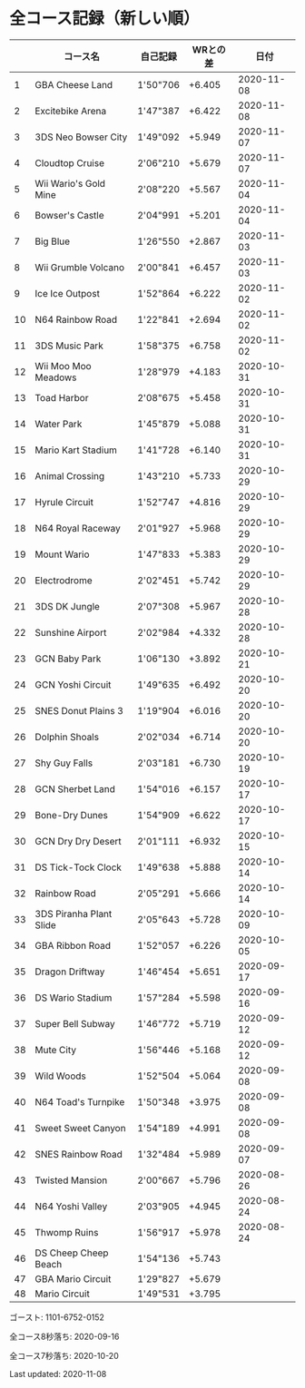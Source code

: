 # 全コース記録（新しい順）

||コース名|自己記録|WRとの差|日付
|--|--|--|--|--|
|1|GBA Cheese Land|1'50"706|+6.405|2020-11-08|
|2|Excitebike Arena|1'47"387|+6.422|2020-11-08|
|3|3DS Neo Bowser City|1'49"092|+5.949|2020-11-07|
|4|Cloudtop Cruise|2'06"210|+5.679|2020-11-07|
|5|Wii Wario's Gold Mine|2'08"220|+5.567|2020-11-04|
|6|Bowser's Castle|2'04"991|+5.201|2020-11-04|
|7|Big Blue|1'26"550|+2.867|2020-11-03|
|8|Wii Grumble Volcano|2'00"841|+6.457|2020-11-03|
|9|Ice Ice Outpost|1'52"864|+6.222|2020-11-02|
|10|N64 Rainbow Road|1'22"841|+2.694|2020-11-02|
|11|3DS Music Park|1'58"375|+6.758|2020-11-02|
|12|Wii Moo Moo Meadows|1'28"979|+4.183|2020-10-31|
|13|Toad Harbor|2'08"675|+5.458|2020-10-31|
|14|Water Park|1'45"879|+5.088|2020-10-31|
|15|Mario Kart Stadium|1'41"728|+6.140|2020-10-31|
|16|Animal Crossing|1'43"210|+5.733|2020-10-29|
|17|Hyrule Circuit|1'52"747|+4.816|2020-10-29|
|18|N64 Royal Raceway|2'01"927|+5.968|2020-10-29|
|19|Mount Wario|1'47"833|+5.383|2020-10-29|
|20|Electrodrome|2'02"451|+5.742|2020-10-29|
|21|3DS DK Jungle|2'07"308|+5.967|2020-10-28|
|22|Sunshine Airport|2'02"984|+4.332|2020-10-28|
|23|GCN Baby Park|1'06"130|+3.892|2020-10-21|
|24|GCN Yoshi Circuit|1'49"635|+6.492|2020-10-20|
|25|SNES Donut Plains 3|1'19"904|+6.016|2020-10-20|
|26|Dolphin Shoals|2'02"034|+6.714|2020-10-20|
|27|Shy Guy Falls|2'03"181|+6.730|2020-10-19|
|28|GCN Sherbet Land|1'54"016|+6.157|2020-10-17|
|29|Bone-Dry Dunes|1'54"909|+6.622|2020-10-17|
|30|GCN Dry Dry Desert|2'01"111|+6.932|2020-10-15|
|31|DS Tick-Tock Clock|1'49"638|+5.888|2020-10-14|
|32|Rainbow Road|2'05"291|+5.666|2020-10-14|
|33|3DS Piranha Plant Slide|2'05"643|+5.728|2020-10-09|
|34|GBA Ribbon Road|1'52"057|+6.226|2020-10-05|
|35|Dragon Driftway|1'46"454|+5.651|2020-09-17|
|36|DS Wario Stadium|1'57"284|+5.598|2020-09-16|
|37|Super Bell Subway|1'46"772|+5.719|2020-09-12|
|38|Mute City|1'56"446|+5.168|2020-09-12|
|39|Wild Woods|1'52"504|+5.064|2020-09-08|
|40|N64 Toad's Turnpike|1'50"348|+3.975|2020-09-08|
|41|Sweet Sweet Canyon|1'54"189|+4.991|2020-09-08|
|42|SNES Rainbow Road|1'32"484|+5.989|2020-09-07|
|43|Twisted Mansion|2'00"667|+5.796|2020-08-26|
|44|N64 Yoshi Valley|2'03"905|+4.945|2020-08-24|
|45|Thwomp Ruins|1'56"917|+5.978|2020-08-24|
|46|DS Cheep Cheep Beach|1'54"136|+5.743||
|47|GBA Mario Circuit|1'29"827|+5.679||
|48|Mario Circuit|1'49"531|+3.795||

ゴースト: 1101-6752-0152

全コース8秒落ち: 2020-09-16

全コース7秒落ち: 2020-10-20

Last updated: 2020-11-08
